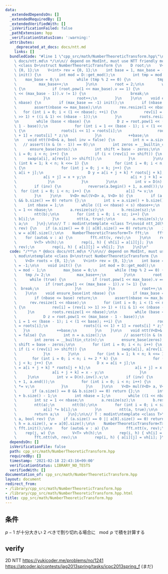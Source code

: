 ```yaml
---
data:
  _extendedDependsOn: []
  _extendedRequiredBy: []
  _extendedVerifiedWith: []
  _isVerificationFailed: false
  _pathExtension: hpp
  _verificationStatusIcon: ':warning:'
  attributes:
    _deprecated_at_docs: docs/ntt.md
    links: []
  bundledCode: "#line 1 \"cpp_src/math/NumberTheoreticTransform.hpp\"\n/**\n * @docs\
    \ docs/ntt.md\n */\n\n// depend on ModInt, must use NTT friendly mod\n\ntemplate\
    \ <class D>\nstruct NumberTheoreticTransform {\n    D root;\n    V<D> roots =\
    \ {0, 1};\n    V<int> rev = {0, 1};\n    int base = 1, max_base = -1;\n\n    void\
    \ init() {\n        int mod = D::get_mod();\n        int tmp = mod - 1;\n    \
    \    max_base = 0;\n        while (tmp % 2 == 0) {\n            tmp /= 2;\n  \
    \          max_base++;\n        }\n\n        root = 2;\n\n        while (true)\
    \ {\n            if (root.pow(1 << max_base).v == 1) {\n                if (root.pow(1\
    \ << (max_base - 1)).v != 1) {\n                    break;\n                }\n\
    \            }\n            root++;\n        }\n    }\n\n    void ensure_base(int\
    \ nbase) {\n        if (max_base == -1) init();\n        if (nbase <= base) return;\n\
    \        assert(nbase <= max_base);\n\n        rev.resize(1 << nbase);\n     \
    \   for (int i = 0; i < (1 << nbase); ++i) {\n            rev[i] = (rev[i >> 1]\
    \ >> 1) + ((i & 1) << (nbase - 1));\n        }\n        roots.resize(1 << nbase);\n\
    \n        while (base < nbase) {\n            D z = root.pow(1 << (max_base -\
    \ 1 - base));\n            for (int i = 1 << (base - 1); i < (1 << base); ++i)\
    \ {\n                roots[i << 1] = roots[i];\n                roots[(i << 1)\
    \ + 1] = roots[i] * z;\n            }\n            ++base;\n        }\n    }\n\
    \n    void ntt(V<D>& a, bool inv = false) {\n        int n = a.size();\n     \
    \   // assert((n & (n - 1)) == 0);\n        int zeros = __builtin_ctz(n);\n  \
    \      ensure_base(zeros);\n        int shift = base - zeros;\n\n        for (int\
    \ i = 0; i < n; i++) {\n            if (i < (rev[i] >> shift)) {\n           \
    \     swap(a[i], a[rev[i] >> shift]);\n            }\n        }\n\n        for\
    \ (int k = 1; k < n; k <<= 1) {\n            for (int i = 0; i < n; i += 2 * k)\
    \ {\n                for (int j = 0; j < k; j++) {\n                    D x =\
    \ a[i + j];\n                    D y = a[i + j + k] * roots[j + k];\n        \
    \            a[i + j] = x + y;\n                    a[i + j + k] = x - y;\n  \
    \              }\n            }\n        }\n\n        int v = D(n).inv().v;\n\
    \        if (inv) {\n            reverse(a.begin() + 1, a.end());\n          \
    \  for (int i = 0; i < n; i++) {\n                a[i] *= v;\n            }\n\
    \        }\n    }\n\n    V<D> mul(V<D> a, V<D> b) {\n        if (a.size() == 0\
    \ && b.size() == 0) return {};\n        int s = a.size() + b.size() - 1;\n   \
    \     int nbase = 1;\n        while ((1 << nbase) < s) nbase++;\n        int sz\
    \ = 1 << nbase;\n        a.resize(sz);\n        b.resize(sz);\n        ntt(a);\n\
    \        ntt(b);\n\n        for (int i = 0; i < sz; i++) {\n            a[i] *=\
    \ b[i];\n        }\n        ntt(a, true);\n\n        a.resize(s);\n        return\
    \ a;\n    }\n};\n\n// T : modint\ntemplate <class T>\nvoid ntt_2d(VV<T>& a, bool\
    \ rev) {\n    if (a.size() == 0 || a[0].size() == 0) return;\n    int h = a.size(),\
    \ w = a[0].size();\n\n    NumberTheoreticTransform<T> fft;\n    fft.init();\n\n\
    \    for (auto& v : a) {\n        fft.ntt(v, rev);\n    }\n\n    rep(j, w) {\n\
    \        V<T> vh(h);\n        rep(i, h) { vh[i] = a[i][j]; }\n        fft.ntt(vh,\
    \ rev);\n        rep(i, h) { a[i][j] = vh[i]; }\n    }\n}\n"
  code: "/**\n * @docs docs/ntt.md\n */\n\n// depend on ModInt, must use NTT friendly\
    \ mod\n\ntemplate <class D>\nstruct NumberTheoreticTransform {\n    D root;\n\
    \    V<D> roots = {0, 1};\n    V<int> rev = {0, 1};\n    int base = 1, max_base\
    \ = -1;\n\n    void init() {\n        int mod = D::get_mod();\n        int tmp\
    \ = mod - 1;\n        max_base = 0;\n        while (tmp % 2 == 0) {\n        \
    \    tmp /= 2;\n            max_base++;\n        }\n\n        root = 2;\n\n  \
    \      while (true) {\n            if (root.pow(1 << max_base).v == 1) {\n   \
    \             if (root.pow(1 << (max_base - 1)).v != 1) {\n                  \
    \  break;\n                }\n            }\n            root++;\n        }\n\
    \    }\n\n    void ensure_base(int nbase) {\n        if (max_base == -1) init();\n\
    \        if (nbase <= base) return;\n        assert(nbase <= max_base);\n\n  \
    \      rev.resize(1 << nbase);\n        for (int i = 0; i < (1 << nbase); ++i)\
    \ {\n            rev[i] = (rev[i >> 1] >> 1) + ((i & 1) << (nbase - 1));\n   \
    \     }\n        roots.resize(1 << nbase);\n\n        while (base < nbase) {\n\
    \            D z = root.pow(1 << (max_base - 1 - base));\n            for (int\
    \ i = 1 << (base - 1); i < (1 << base); ++i) {\n                roots[i << 1]\
    \ = roots[i];\n                roots[(i << 1) + 1] = roots[i] * z;\n         \
    \   }\n            ++base;\n        }\n    }\n\n    void ntt(V<D>& a, bool inv\
    \ = false) {\n        int n = a.size();\n        // assert((n & (n - 1)) == 0);\n\
    \        int zeros = __builtin_ctz(n);\n        ensure_base(zeros);\n        int\
    \ shift = base - zeros;\n\n        for (int i = 0; i < n; i++) {\n           \
    \ if (i < (rev[i] >> shift)) {\n                swap(a[i], a[rev[i] >> shift]);\n\
    \            }\n        }\n\n        for (int k = 1; k < n; k <<= 1) {\n     \
    \       for (int i = 0; i < n; i += 2 * k) {\n                for (int j = 0;\
    \ j < k; j++) {\n                    D x = a[i + j];\n                    D y\
    \ = a[i + j + k] * roots[j + k];\n                    a[i + j] = x + y;\n    \
    \                a[i + j + k] = x - y;\n                }\n            }\n   \
    \     }\n\n        int v = D(n).inv().v;\n        if (inv) {\n            reverse(a.begin()\
    \ + 1, a.end());\n            for (int i = 0; i < n; i++) {\n                a[i]\
    \ *= v;\n            }\n        }\n    }\n\n    V<D> mul(V<D> a, V<D> b) {\n \
    \       if (a.size() == 0 && b.size() == 0) return {};\n        int s = a.size()\
    \ + b.size() - 1;\n        int nbase = 1;\n        while ((1 << nbase) < s) nbase++;\n\
    \        int sz = 1 << nbase;\n        a.resize(sz);\n        b.resize(sz);\n\
    \        ntt(a);\n        ntt(b);\n\n        for (int i = 0; i < sz; i++) {\n\
    \            a[i] *= b[i];\n        }\n        ntt(a, true);\n\n        a.resize(s);\n\
    \        return a;\n    }\n};\n\n// T : modint\ntemplate <class T>\nvoid ntt_2d(VV<T>&\
    \ a, bool rev) {\n    if (a.size() == 0 || a[0].size() == 0) return;\n    int\
    \ h = a.size(), w = a[0].size();\n\n    NumberTheoreticTransform<T> fft;\n   \
    \ fft.init();\n\n    for (auto& v : a) {\n        fft.ntt(v, rev);\n    }\n\n\
    \    rep(j, w) {\n        V<T> vh(h);\n        rep(i, h) { vh[i] = a[i][j]; }\n\
    \        fft.ntt(vh, rev);\n        rep(i, h) { a[i][j] = vh[i]; }\n    }\n}"
  dependsOn: []
  isVerificationFile: false
  path: cpp_src/math/NumberTheoreticTransform.hpp
  requiredBy: []
  timestamp: '2021-02-18 22:43:16+09:00'
  verificationStatus: LIBRARY_NO_TESTS
  verifiedWith: []
documentation_of: cpp_src/math/NumberTheoreticTransform.hpp
layout: document
redirect_from:
- /library/cpp_src/math/NumberTheoreticTransform.hpp
- /library/cpp_src/math/NumberTheoreticTransform.hpp.html
title: cpp_src/math/NumberTheoreticTransform.hpp
---
```

## 条件
$p - 1$ が十分大きい $2$ べきで割り切れる場合に $\mod p$ で積を計算する

## verify
2D NTT
https://yukicoder.me/problems/no/1241
https://atcoder.jp/contests/jag2013spring/tasks/icpc2013spring_f (まだ)